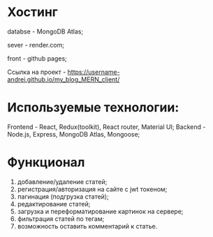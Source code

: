 # Хостинг

databse - MongoDB Atlas;

sever - render.com;

front - github pages;

Ссылка на проект - https://username-andrei.github.io/my_blog_MERN_client/

# Используемые технологии:

Frontend - React, Redux(toolkit), React router, Material UI;
Backend - Node.js, Express, MongoDB Atlas, Mongoose;

# Функционал

1. добавление/удаление статей;
2. регистрация/авторизация на сайте с jwt токеном;
3. пагинация (подгрузка статей);
4. редактирование статей;
5. загрузка и переформатирование картинок на сервере;
6. фильтрация статей по тегам;
7. возможность оставить комментарий к статье.